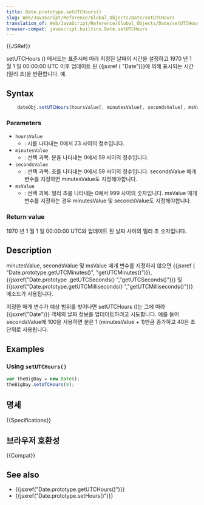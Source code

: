 ```yaml
---
title: Date.prototype.setUTCHours()
slug: Web/JavaScript/Reference/Global_Objects/Date/setUTCHours
translation_of: Web/JavaScript/Reference/Global_Objects/Date/setUTCHours
browser-compat: javascript.builtins.Date.setUTCHours
---
```


{{JSRef}}

setUTCHours () 메서드는 표준시에 따라 지정된 날짜의 시간을 설정하고 1970 년 1 월 1 일 00:00:00 UTC 이후 업데이트 된 {{jsxref ( "Date")}}에 의해 표시되는 시간 (밀리 초)을 반환합니다. 예.

## Syntax

```js
    dateObj.setUTCHours(hoursValue[, minutesValue[, secondsValue[, msValue]]])
```

### Parameters

- `hoursValue`
  - : 시를 나타내는 0에서 23 사이의 정수입니다.
- `minutesValue`
  - : 선택 과목. 분을 나타내는 0에서 59 사이의 정수입니다.
- `secondsValue`
  - : 선택 과목. 초를 나타내는 0에서 59 사이의 정수입니다. secondsValue 매개 변수를 지정하면 minutesValue도 지정해야합니다.
- `msValue`
  - : 선택 과목. 밀리 초를 나타내는 0에서 999 사이의 숫자입니다. msValue 매개 변수를 지정하는 경우 minutesValue 및 secondsValue도 지정해야합니다.

### Return value

1970 년 1 월 1 일 00:00:00 UTC와 업데이트 된 날짜 사이의 밀리 초 숫자입니다.

## Description

minutesValue, secondsValue 및 msValue 매개 변수를 지정하지 않으면 {{jsxref ( "Date.prototype.getUTCMinutes()", "getUTCMinutes()")}}, {{jsxref("Date.prototype .getUTCSeconds() ","getUTCSeconds()")}} 및 {{jsxref("Date.prototype.getUTCMilliseconds() ","getUTCMilliseconds()")}} 메소드가 사용됩니다.

지정한 매개 변수가 예상 범위를 벗어나면 setUTCHours ()는 그에 따라 {{jsxref("Date")}} 객체의 날짜 정보를 업데이트하려고 시도합니다. 예를 들어 secondsValue에 100을 사용하면 분은 1 (minutesValue + 1)만큼 증가하고 40은 초 단위로 사용됩니다.

## Examples

### Using `setUTCHours()`

```js
var theBigDay = new Date();
theBigDay.setUTCHours(8);
```

## 명세

{{Specifications}}

## 브라우저 호환성

{{Compat}}

## See also

- {{jsxref("Date.prototype.getUTCHours()")}}
- {{jsxref("Date.prototype.setHours()")}}
